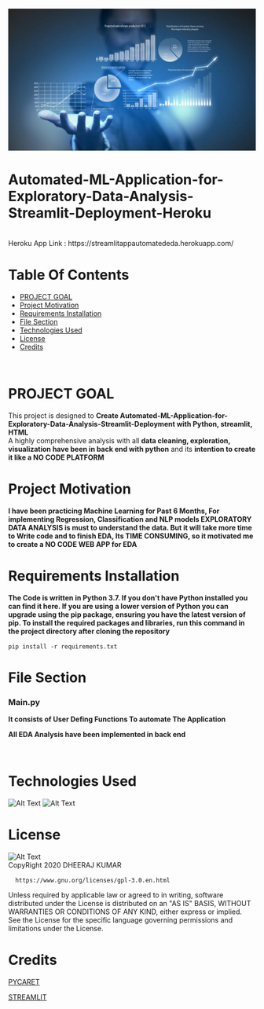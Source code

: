 ![Alt Text](https://github.com/DheerajKumar97/Automated-ML-Application-for-EDA-Streamlit-Deployment--Heroku/blob/master/EDA.jpg)
<br>
# Automated-ML-Application-for-Exploratory-Data-Analysis-Streamlit-Deployment-Heroku
<br>
Heroku App Link : https://streamlitappautomatededa.herokuapp.com/
<br>

# Table Of Contents
- [PROJECT GOAL](#PROJECT-GOAL)
- [Project Motivation](#Project-Motivation)
- [Requirements Installation](#Requirements-Installation)
- [File Section](#File-Section)
- [Technologies Used](#Technologies-Used)
- [License](#License)
- [Credits](#Credits)
<br>

# PROJECT GOAL

 This project is designed to **Create Automated-ML-Application-for-Exploratory-Data-Analysis-Streamlit-Deployment with Python, streamlit, HTML** 
 <br>
 A highly comprehensive analysis with all **data cleaning, exploration, visualization have been in back end with python** and its **intention to create it like a NO CODE PLATFORM**

# Project Motivation

**I have been practicing Machine Learning for Past 6 Months, For implementing Regression, Classification and NLP models EXPLORATORY DATA ANALYSIS is must to understand the data. But it will take more time to Write code and to finish EDA, Its TIME CONSUMING, so it motivated me to create a NO CODE WEB APP for EDA**

# Requirements Installation

**The Code is written in Python 3.7. If you don't have Python installed you can find it here. If you are using a lower version of Python you can upgrade using the pip package, ensuring you have the latest version of pip. To install the required packages and libraries, run this command in the project directory after cloning the repository**

    pip install -r requirements.txt
    
# File Section

### Main.py

**It consists of User Defing Functions To automate The Application**
<br>

**All EDA Analysis have been implemented in back end**

<br>

# Technologies Used

![Alt Text](https://github.com/DheerajKumar97/IPL-Score-Prediction-with-Flask-Deployment-Heroku/blob/master/static/p1.jpg)
![Alt Text](https://github.com/DheerajKumar97/Automated-ML-Application-for-Exploratory-Data-Analysis-Streamlit-Deployment/blob/master/STREAMLIT.jpg)

# License

![Alt Text](https://github.com/DheerajKumar97/Customer-Life-Time-Value-Prediction-Flask-Deployment--Heroku/blob/master/CLTP%20Analysis%20Output/GNU%20license.jpg)
<br>
CopyRight 2020 DHEERAJ KUMAR

      https://www.gnu.org/licenses/gpl-3.0.en.html
      
Unless required by applicable law or agreed to in writing, software distributed under the License is distributed on an "AS IS" BASIS, WITHOUT WARRANTIES OR CONDITIONS OF ANY KIND, either express or implied. See the License for the specific language governing permissions and limitations under the License.
<br>

# Credits
<a href="https://pycaret.org/">PYCARET</a>
<br>

<a href="https://www.streamlit.io/">STREAMLIT</a>
